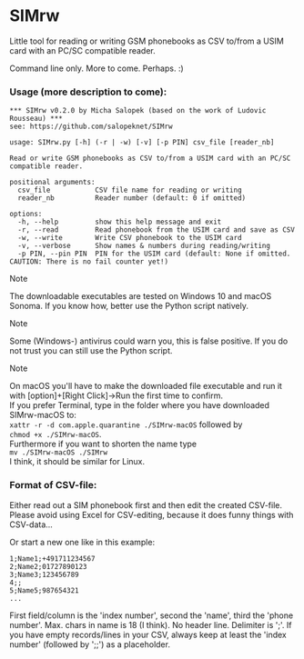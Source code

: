 # SIMrw
Little tool for reading or writing GSM phonebooks as CSV to/from a USIM card with an PC/SC
compatible reader.

Command line only. More to come. Perhaps. :)

### Usage (more description to come):
```
*** SIMrw v0.2.0 by Micha Salopek (based on the work of Ludovic Rousseau) ***
see: https://github.com/salopeknet/SIMrw

usage: SIMrw.py [-h] (-r | -w) [-v] [-p PIN] csv_file [reader_nb]

Read or write GSM phonebooks as CSV to/from a USIM card with an PC/SC compatible reader.

positional arguments:
  csv_file           CSV file name for reading or writing
  reader_nb          Reader number (default: 0 if omitted)

options:
  -h, --help         show this help message and exit
  -r, --read         Read phonebook from the USIM card and save as CSV
  -w, --write        Write CSV phonebook to the USIM card
  -v, --verbose      Show names & numbers during reading/writing
  -p PIN, --pin PIN  PIN for the USIM card (default: None if omitted. CAUTION: There is no fail counter yet!)
```
> [!NOTE]
> The downloadable executables are tested on Windows 10 and macOS Sonoma.
> If you know how, better use the Python script natively. 

> [!NOTE]
> Some (Windows-) antivirus could warn you, this is false positive.
If you do not trust you can still use the Python script.

> [!NOTE]
> On macOS you'll have to make the downloaded file executable and run it with [option]+[Right Click]->Run the first time to confirm.<br>
> If you prefer Terminal, type in the folder where you have downloaded SIMrw-macOS to:<br>```xattr -r -d com.apple.quarantine ./SIMrw-macOS``` followed by<br>```chmod +x ./SIMrw-macOS```.<br>Furthermore if you want to shorten the name type<br>```mv ./SIMrw-macOS ./SIMrw```<br>I think, it should be similar for Linux.


### Format of CSV-file:
Either read out a SIM phonebook first and then edit the created CSV-file.
Please avoid using Excel for CSV-editing, because it does funny things with CSV-data...

Or start a new one like in this example:
```
1;Name1;+491711234567
2;Name2;01727890123
3;Name3;123456789
4;;
5;Name5;987654321
...
```
First field/column is the 'index number', second the 'name', third the 'phone number'. 
Max. chars in name is 18 (I think). No header line. Delimiter is ';'. If you have empty records/lines in your CSV, always keep at least the 'index number' (followed by ';;') as a placeholder.
